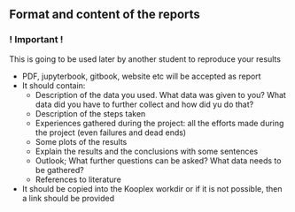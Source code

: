 ## Format and content of the reports

### ! Important !
This is going to be used later by another student to reproduce your results

 * PDF, jupyterbook, gitbook, website etc will be accepted as report
 * It should contain:
   * Description of the data you used. What data was given to you? What data did you have to further collect and how did yu do that?
   * Description of the steps taken 
   * Experiences gathered during the project: all the efforts made during the project (even failures and dead ends)
   * Some plots of the results
   * Explain the results and the conclusions with some sentences
   * Outlook; What further questions can be asked? What data needs to be gathered?
   * References to literature
 * It should be copied into the Kooplex workdir or if it is not possible, then a link should be provided









